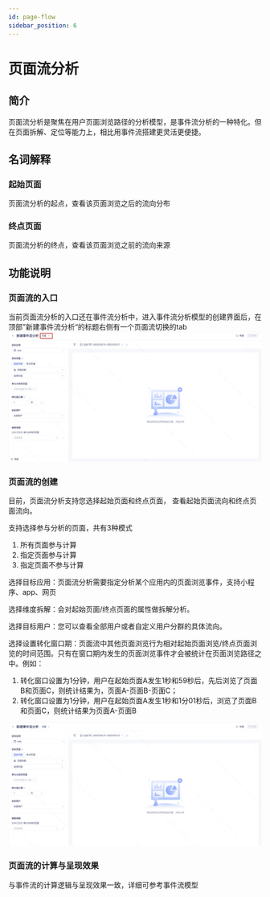 ```yaml
---
id: page-flow
sidebar_position: 6
---
```


# 页面流分析

## 简介

页面流分析是聚焦在用户页面浏览路径的分析模型，是事件流分析的一种特化。但在页面拆解、定位等能力上，相比用事件流搭建更灵活更便捷。

## 名词解释

### 起始页面

页面流分析的起点，查看该页面浏览之后的流向分布

### 终点页面

页面流分析的终点，查看该页面浏览之前的流向来源


## 功能说明
### 页面流的入口
当前页面流分析的入口还在事件流分析中，进入事件流分析模型的创建界面后，在顶部”新建事件流分析“的标题右侧有一个页面流切换的tab
![图 2](/img/b1df2915d442793d72f3ebc760de8a3221d85841a7fe437f718b686d9f3e6151_pic_1685278086833_2023-05-28.png)  


### 页面流的创建

目前，页面流分析支持您选择起始页面和终点页面， 查看起始页面流向和终点页面流向。

支持选择参与分析的页面，共有3种模式
1. 所有页面参与计算
2. 指定页面参与计算
3. 指定页面不参与计算

选择目标应用：页面流分析需要指定分析某个应用内的页面浏览事件，支持小程序、app、网页

选择维度拆解：会对起始页面/终点页面的属性做拆解分析。

选择目标用户：您可以查看全部用户或者自定义用户分群的具体流向。

选择设置转化窗口期：页面流中其他页面浏览行为相对起始页面浏览/终点页面浏览的时间范围。只有在窗口期内发生的页面浏览事件才会被统计在页面浏览路径之中。例如：
1. 转化窗口设置为1分钟，用户在起始页面A发生1秒和59秒后，先后浏览了页面B和页面C，则统计结果为，页面A-页面B-页面C；
2. 转化窗口设置为1分钟，用户在起始页面A发生1秒和1分01秒后，浏览了页面B和页面C，则统计结果为页面A-页面B

![图 1](/img/c748491cc95be69fd75cdab7280c60243118395c0d02ff02e1458a28d7c54b09_pic_1685277996395_2023-05-28.png)  


### 页面流的计算与呈现效果
与事件流的计算逻辑与呈现效果一致，详细可参考事件流模型